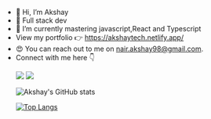 - 👋 Hi, I’m Akshay 
- 👀 Full stack dev
- 🌱 I’m currently mastering javascript,React and Typescript
- View my portfolio 👉 https://akshaytech.netlify.app/
- 😍 You can reach out to me on nair.akshay98@gmail.com.
- Connect with me here 👇
<ul>
<a href="https://twitter.com/Kshy_nair"><img src="https://img.shields.io/badge/Twitter-1DA1F2?style=for-the-badge&logo=twitter&logoColor=white"/></a>
  <a href="https://www.linkedin.com/in/akshay-nair-a70b2b1b0/"> <img src="https://img.shields.io/badge/LinkedIn-0077B5?style=for-the-badge&logo=linkedin&logoColor=white"/> </a>



![Akshay's GitHub stats](https://github-readme-stats.vercel.app/api?username=akshaay9&count_private=true&hide=stars,issues&show_icons=true)


[![Top Langs](https://github-readme-stats.vercel.app/api/top-langs/?username=anuraghazra&layout=compact)](https://github.com/akshaay9/github-readme-stats)






<!---
Akshaay9/Akshaay9 is a ✨ special ✨ repository because its `README.md` (this file) appears on your GitHub profile.
You can click the Preview link to take a look at your changes.
--->
